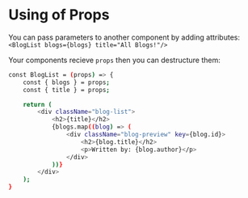 # Using of Props

You can pass parameters to another component by adding attributes:
`<BlogList blogs={blogs} title="All Blogs!"/>`

Your components recieve `props` then you can destructure them:
```bash
const BlogList = (props) => {
    const { blogs } = props;
    const { title } = props;

    return (
        <div className="blog-list">
            <h2>{title}</h2>
            {blogs.map((blog) => (
                <div className="blog-preview" key={blog.id}>
                    <h2>{blog.title}</h2>
                    <p>Written by: {blog.author}</p>
                </div>
            ))}
        </div>
    );
}
```


